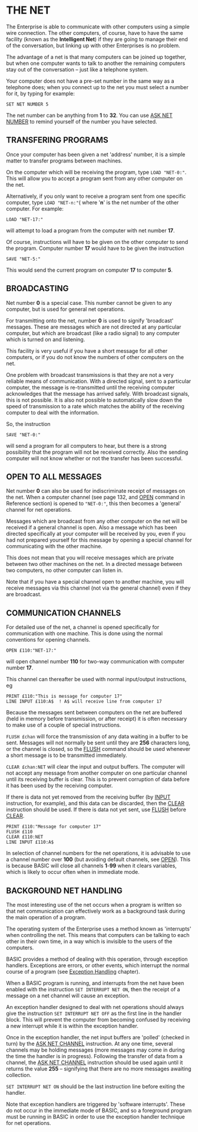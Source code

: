 # THE NET

The Enterprise is able to communicate with other computers using a simple wire connection. The other computers, of course, have to have the same facility (known as the **Intelligent Net**) if they are going to manage their end of the conversation, but linking up with other Enterprises is no problem.

The advantage of a net is that many computers can be joined up together, but when one computer wants to talk to another the remaining computers stay out of the conversation – just like a telephone system.

Your computer does not have a pre-set number in the same way as a telephone does; when you connect up to the net you must select a number for it, by typing for example:
```
SET NET NUMBER 5
```
The net number can be anything from **1** to **32**. You can use [ASK NET NUMBER](man_mo-net-number.md) to remind yourself of the number you have selected.

## TRANSFERING PROGRAMS

Once your computer has been given a net 'address' number, it is a simple matter to transfer programs between machines.

On the computer which will be receiving the program, type `LOAD "NET-0:"`. This will allow you to accept a program sent from any other computer on the net.

Alternatively, if you only want to receive a program sent from one specific computer, type `LOAD "NET-n:"`( where '**n**' is the net number of the other computer. For example:
```
LOAD "NET-17:"
```
will attempt to load a program from the computer with net number **17**.

Of course, instructions will have to be given on the other computer to send the program. Computer number **17** would have to be given the instruction
```
SAVE "NET-5:"
```
This would send the current program on computer **17** to computer **5**.

## BROADCASTING

Net number **0** is a special case. This number cannot be given to any computer, but is used for general net operations.

For transmitting onto the net, number **0** is used to signify 'broadcast' messages. These are messages which are not directed at any particular computer, but which are broadcast (like a radio signal) to any computer which is turned on and listening.

This facility is very useful if you have a short message for all other computers, or if you do not know the numbers of other computers on the net.

One problem with broadcast transmissions is that they are not a very reliable means of communication. With a directed signal, sent to a particular computer, the message is re-transmitted until the receiving computer acknowledges that the message has arrived safely. With broadcast signals, this is not possible. It is also not possible to automatically slow down the speed of transmission to a rate which matches the ability of the receiving computer to deal with the information.

So, the instruction
```
SAVE "NET-0:"
```
will send a program for all computers to hear, but there is a strong possibility that the program will not be received correctly. Also the sending computer will not know whether or not the transfer has been successful.

## OPEN TO ALL MESSAGES

Net number **0** can also be used for indiscriminate receipt of messages on the net. When a computer channel (see page 132, and [OPEN](man_cs-open.md) command in Reference section) is opened to `"NET-0:"`, this then becomes a 'general' channel for net operations.

Messages which are broadcast from any other computer on the net will be received if a general channel is open. Also a message which has been directed specifically at your computer will be received by you, even if you had not prepared yourself for this message by opening a special channel for communicating with the other machine.

This does not mean that you will receive messages which are private between two other machines on the net. In a directed message between two computers, no other computer can listen in.

Note that if you have a special channel open to another machine, you will receive messages via this channel (not via the general channel) even if they are broadcast.

## COMMUNICATION CHANNELS

For detailed use of the net, a channel is opened specifically for communication with one machine. This is done using the normal conventions for opening channels.
```
OPEN £110:"NET-17:"
```
will open channel number **110** for two-way communication with computer number **17**.

This channel can thereafter be used with normal input/output instructions, eg
```
PRINT £110:"This is message for computer 17"
LINE INPUT £110:A$	! A$ will receive line from computer 17
```
Because the messages sent between computers on the net are buffered (held in memory before transmission, or after receipt) it is often necessary to make use of a couple of special instructions.

`FLUSH £chan` will force the transmission of any data waiting in a buffer to be sent. Messages will not normally be sent until they are **256** characters long, or the channel is closed, so the [FLUSH](man_cs-flush.md) command should be used whenever a short message is to be transmitted immediately.

`CLEAR £chan:NET` will clear the input and output buffers. The computer will not accept any message from another computer on one particular channel until its receiving buffer is clear. This is to prevent corruption of data before it has been used by the receiving computer.

If there is data not yet removed from the receiving buffer (by [INPUT](man_cs-input.md) instruction, for example), and this data can be discarded, then the [CLEAR](man_cs-clear.md) instruction should be used. If there is data not yet sent, use [FLUSH](man_cs-flush.md) before [CLEAR](man_cs-clear.md).
```
PRINT £110:"Message for computer 17"
FLUSH £110
CLEAR £110:NET
LINE INPUT £110:A$
```
In selection of channel numbers for the net operations, it is advisable to use a channel number over **100** (but avoiding default channels, see [OPEN](man_cs-open.md)). This is because BASIC will close all channels **1**-**99** when it clears variables, which is likely to occur often when in immediate mode.

## BACKGROUND NET HANDLING

The most interesting use of the net occurs when a program is written so that net communication can effectively work as a background task during the main operation of a program.

The operating system of the Enterprise uses a method known as 'interrupts' when controlling the net. This means that computers can be talking to each other in their own time, in a way which is invisible to the users of the computers.

BASIC provides a method of dealing with this operation, through exception handlers. Exceptions are errors, or other events, which interrupt the normal course of a program (see [Exception Handling](man_2-exceptions.md) chapter).

When a BASIC program is running, and interrupts from the net have been enabled with the instruction `SET INTERRUPT NET ON`, then the receipt of a message on a net channel will cause an exception.

An exception handler designed to deal with net operations should always give the instruction `SET INTERRUPT NET OFF` as the first line in the handler block. This will prevent the computer from becoming confused by receiving a new interrupt while it is within the exception handler.

Once in the exception handler, the net input buffers are 'polled' (checked in turn) by the [ASK NET CHANNEL](man_mo-net-chan.md) instruction. At any one time, several channels may be holding messages (more messages may come in during the time the handler is in progress). Following the transfer of data from a channel, the [ASK NET CHANNEL](man_mo-net-chan.md) instruction should be used again until it returns the value **255** – signifying that there are no more messages awaiting collection.

`SET INTERRUPT NET ON` should be the last instruction line before exiting the handler.

Note that exception handlers are triggered by 'software interrupts'. These do not occur in the immediate mode of BASIC, and so a foreground program must be running in BASIC in order to use the exception handler technique for net operations.
